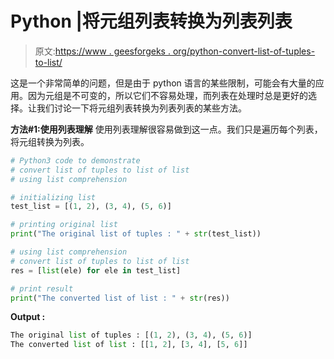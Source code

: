 # Python |将元组列表转换为列表列表

> 原文:[https://www . geesforgeks . org/python-convert-list-of-tuples-to-list/](https://www.geeksforgeeks.org/python-convert-list-of-tuples-to-list-of-list/)

这是一个非常简单的问题，但是由于 python 语言的某些限制，可能会有大量的应用。因为元组是不可变的，所以它们不容易处理，而列表在处理时总是更好的选择。让我们讨论一下将元组列表转换为列表列表的某些方法。

**方法#1:使用列表理解**
使用列表理解很容易做到这一点。我们只是遍历每个列表，将元组转换为列表。

```py
# Python3 code to demonstrate
# convert list of tuples to list of list
# using list comprehension

# initializing list 
test_list = [(1, 2), (3, 4), (5, 6)]

# printing original list 
print("The original list of tuples : " + str(test_list))

# using list comprehension
# convert list of tuples to list of list
res = [list(ele) for ele in test_list]

# print result
print("The converted list of list : " + str(res))
```

**Output :**

```py
The original list of tuples : [(1, 2), (3, 4), (5, 6)]
The converted list of list : [[1, 2], [3, 4], [5, 6]]

```